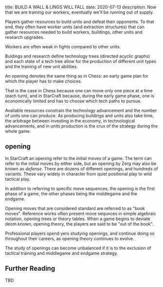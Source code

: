 title: BUILD A WALL & LINGS WILL FALL
date: 2020-07-13
description: Now that we are training our workers, eventually we'll be running out of supply.

Players gather resources to build units and defeat their opponents. To that end, they often have worker units
(and extraction structures) that can gather resources needed to build workers, buildings, other units and research upgrades.

Workers are often weak in fights compared to other units.

Buldings and research define technology trees (directed acyclic graphs) and each state of a tech tree allow for the production of different unit types 
and the training of new unit abilities.

An opening denotes the same thing as in Chess: an early game plan for which the player has to make choices.

That is the case in Chess because one can move only one piece at a time (each turn), and in StarCraft because,
during the early game phase, one is economically limited and has to choose which tech paths to pursue.

Available resources constrain the technology advancement and the number of units one can produce. As producing buildings
and units also take time, the arbitrage between investing in the economy, in technological advancements, and in units production
is the crux of the strategy during the whole game.

## opening

In StarCraft an opening refer to the initial moves of a game. The term can refer to the initial moves by either side, but an opening by Zerg may also be known as *defense*. 
There are dozens of different openings, and hundreds of variants. These vary widely in character from quiet positional play to wild tactical play.

In addition to referring to specific move sequences, the opening is the first phase of a game, the other phases being the middlegame and the endgame.

Opening moves that are considered standard are referred to as "book moves". Reference works often present move sequnces in simple algebraic notation, opening trees or theory tables. When a game begins to deviate deom known, opening theory, the players are said to be "out of the book".

Professional players spend yers studying openings, and continue doing so throughout their careers, as opening theory continues to evolve.

The study of openings can become unbalanced if it is to the exclusion of tactical training and middlegame and endgame strategy.

## Further Reading

TBD
